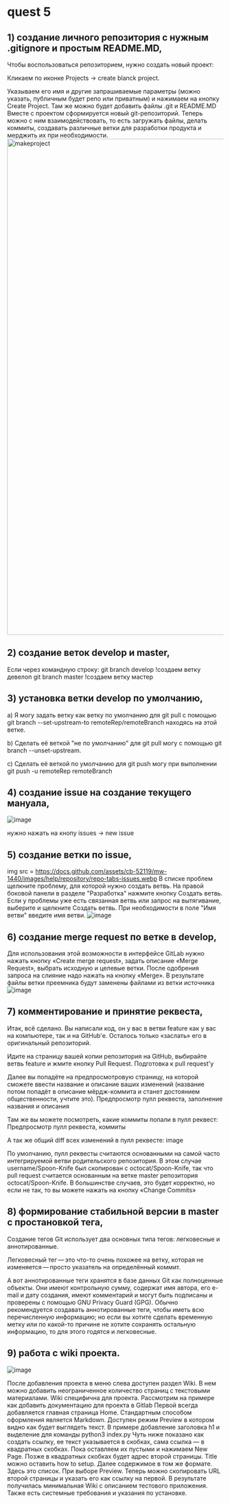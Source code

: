 # quest 5
## 1) создание личного репозитория с нужным .gitignore и простым README.MD, 
Чтобы воспользоваться репозиторием, нужно создать новый проект:

Кликаем по иконке Projects -> create blanck project. 

Указываем его имя и другие запрашиваемые параметры (можно указать, публичным будет репо или приватным) и нажимаем на кнопку Create Project. 
Там же можно будет добавить файлы .git и README.MD
Вместе с проектом сформируется новый git-репозиторий. Теперь можно с ним взаимодействовать, то есть загружать файлы, делать коммиты, создавать различные ветки для разработки продукта и мерджить их при необходимости. 
<img width="1153" alt="makeproject" src="https://github.com/Ruslvn001/kartinki/assets/110860095/df3d28bb-1f00-475b-abbb-4bfe143842dd">

## 2) создание веток develop и master, 
Если через командную строку: 
git branch develop !создаем ветку девелоп 
git branch master !создаем ветку мастер 
## 3) установка ветки develop по умолчанию, 
a) Я могу задать ветку как ветку по умолчанию для git pull с помощью git branch --set-upstream-to remoteRep/remoteBranch находясь на этой ветке.

b) Сделать её веткой "не по умолчанию" для git pull могу с помощью git branch --unset-upstream.

c) Сделать её веткой по умолчанию для git push могу при выполнении git push -u remoteRep remoteBranch
## 4) создание issue на создание текущего мануала, 
![image](https://github.com/Ruslvn001/kartinki/assets/110860095/1197c7a9-dbad-4908-91d8-edeac0e59303)

нужно нажать на кнопу issues -> new issue

## 5) создание ветки по issue,
img src = https://docs.github.com/assets/cb-52119/mw-1440/images/help/repository/repo-tabs-issues.webp
В списке проблем щелкните проблему, для которой нужно создать ветвь. На правой боковой панели в разделе "Разработка" нажмите кнопку Создать ветвь. Если у проблемы уже есть связанная ветвь или запрос на вытягивание, выберите и щелкните Создать ветвь. При необходимости в поле "Имя ветви" введите имя ветви.
![image](https://github.com/Ruslvn001/kartinki/assets/110860095/907c0a39-496c-425a-b24d-3404973c2a66)

## 6) создание merge request по ветке в develop, 
Для использования этой возможности в интерфейсе GitLab нужно нажать кнопку «Create merge request», задать описание «Merge Request», выбрать исходную и целевые ветки. После одобрения запроса на слияние надо нажать на кнопку «Merge». В результате файлы ветки преемника будут заменены файлами из ветки источника
![image](https://github.com/Ruslvn001/kartinki/assets/110860095/c45da637-8b62-46bd-a6b6-603f3b6616e1)

## 7) комментирование и принятие реквеста, 
Итак, всё сделано. Вы написали код, он у вас в ветви feature как у вас на компьютере, так и на GitHub'е. Осталось только «заслать» его в оригинальный репозиторий.

Идите на страницу вашей копии репозитория на GitHub, выбирайте ветвь feature и жмите кнопку Pull Request.
Подготовка к pull request'у

Далее вы попадёте на предпросмотровую страницу, на которой сможете ввести название и описание ваших изменений (название потом попадёт в описание мёрдж-коммита и станет достоянием общественности, учтите это).
Предпросмотр пулл реквеста, заполнение названия и описания

Там же вы можете посмотреть, какие коммиты попали в пулл реквест:
Предпросмотр пулл реквеста, коммиты

А так же общий diff всех изменений в пулл реквесте:
image

По умолчанию, пулл реквесты считаются основанными на самой часто интегрируемой ветви родительского репозитория. В этом случае username/Spoon-Knife был скопирован с octocat/Spoon-Knife, так что pull request считается основанным на ветке master репозитория octocat/Spoon-Knife. В большинстве случаев, это будет корректно, но если не так, то вы можете нажать на кнопку «Change Commits»

## 8) формирование стабильной версии в master с простановкой тега, 
Создание тегов
Git использует два основных типа тегов: легковесные и аннотированные.

Легковесный тег — это что-то очень похожее на ветку, которая не изменяется — просто указатель на определённый коммит.

А вот аннотированные теги хранятся в базе данных Git как полноценные объекты. Они имеют контрольную сумму, содержат имя автора, его e-mail и дату создания, имеют комментарий и могут быть подписаны и проверены с помощью GNU Privacy Guard (GPG). Обычно рекомендуется создавать аннотированные теги, чтобы иметь всю перечисленную информацию; но если вы хотите сделать временную метку или по какой-то причине не хотите сохранять остальную информацию, то для этого годятся и легковесные.
## 9) работа с wiki проекта.
![image](https://github.com/Ruslvn001/kartinki/assets/110860095/b33a9848-a54a-4eed-aa84-18fb1158485a)

После добавления проекта в меню слева доступен раздел Wiki. В нем можно добавить неограниченное количество страниц с текстовыми материалами. Wiki специфична для проекта.
Рассмотрим на примере как добавить документацию для проекта в Gitlab
Первой всегда добавляется главная страница Home.
Стандартным способом оформления является Markdown. Доступен режим Preview в котором видно как будет выглядеть текст.
В примере добавление заголовка h1 и выделение для команды python3 index.py
Чуть ниже показано как создать ссылку, ее текст указывается в скобках, сама ссылка — в квадратных скобках. Пока оставляем их пустыми и нажимаем New Page. Позже в квадратных скобках будет адрес второй страницы.
Title можно оставить how to setup. Далее содержимое в том же формате. Здесь это список.
При выборе Preview.
Теперь можно скопировать URL второй страницы и указать его как ссылку на первой.
В результате получилась минимальная Wiki с описанием тестового приложения. Также есть системные требования и указания по установке.

